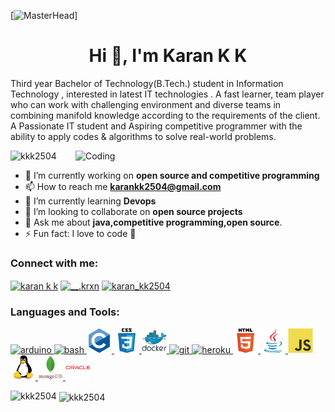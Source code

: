 [![MasterHead](https://www.channelfutures.com/files/2019/12/8-Open-Source-Open-Source-2019-877x432.jpg)]

<h1 align="center">Hi 👋, I'm Karan K K</h1>

Third year Bachelor of Technology(B.Tech.) student in Information Technology , interested in latest IT technologies . A fast learner, team player who can work with challenging environment and diverse teams in combining manifold knowledge according to the requirements of the client. A Passionate IT student and Aspiring competitive programmer with the ability to apply codes &  algorithms to solve real-world problems.


<img align="right" alt="Coding" width="400" src ="https://c.tenor.com/t25bzXBi65kAAAAC/workworkwork-typingcat.gif">
<p align="left"> <img src="https://komarev.com/ghpvc/?username=kkk2504&label=Profile%20views&color=0e75b6&style=flat" alt="kkk2504" /> </p>



- 🔭 I’m currently working on **open source and competitive programming**
- 📫 How to reach me **karankk2504@gmail.com**
- 🌱 I’m currently learning **Devops**
- 👯 I’m looking to collaborate on **open source projects**
- 💬 Ask me about **java,competitive programming,open source**.
- ⚡ Fun fact: I love to code 🤪 









<h3 align="left">Connect with me:</h3>
<p align="left">
<a href="https://www.linkedin.com/in/karan-k-k-a65798225/" target="blank"><img align="center" src="https://raw.githubusercontent.com/rahuldkjain/github-profile-readme-generator/master/src/images/icons/Social/linked-in-alt.svg" alt="karan k k" height="30" width="40" /></a>
<a href="https://instagram.com/__.krxn" target="blank"><img align="center" src="https://raw.githubusercontent.com/rahuldkjain/github-profile-readme-generator/master/src/images/icons/Social/instagram.svg" alt="__.krxn" height="30" width="40" /></a>
<a href="https://www.leetcode.com/karan_kk2504" target="blank"><img align="center" src="https://raw.githubusercontent.com/rahuldkjain/github-profile-readme-generator/master/src/images/icons/Social/leet-code.svg" alt="karan_kk2504" height="30" width="40" /></a>
</p>

<h3 align="left">Languages and Tools:</h3>
<p align="left"> <a href="https://www.arduino.cc/" target="_blank" rel="noreferrer"> <img src="https://cdn.worldvectorlogo.com/logos/arduino-1.svg" alt="arduino" width="40" height="40"/> </a> <a href="https://www.gnu.org/software/bash/" target="_blank" rel="noreferrer"> <img src="https://www.vectorlogo.zone/logos/gnu_bash/gnu_bash-icon.svg" alt="bash" width="40" height="40"/> </a> <a href="https://www.cprogramming.com/" target="_blank" rel="noreferrer"> <img src="https://raw.githubusercontent.com/devicons/devicon/master/icons/c/c-original.svg" alt="c" width="40" height="40"/> </a> <a href="https://www.w3schools.com/css/" target="_blank" rel="noreferrer"> <img src="https://raw.githubusercontent.com/devicons/devicon/master/icons/css3/css3-original-wordmark.svg" alt="css3" width="40" height="40"/> </a> <a href="https://www.docker.com/" target="_blank" rel="noreferrer"> <img src="https://raw.githubusercontent.com/devicons/devicon/master/icons/docker/docker-original-wordmark.svg" alt="docker" width="40" height="40"/> </a> <a href="https://git-scm.com/" target="_blank" rel="noreferrer"> <img src="https://www.vectorlogo.zone/logos/git-scm/git-scm-icon.svg" alt="git" width="40" height="40"/> </a> <a href="https://heroku.com" target="_blank" rel="noreferrer"> <img src="https://www.vectorlogo.zone/logos/heroku/heroku-icon.svg" alt="heroku" width="40" height="40"/> </a> <a href="https://www.w3.org/html/" target="_blank" rel="noreferrer"> <img src="https://raw.githubusercontent.com/devicons/devicon/master/icons/html5/html5-original-wordmark.svg" alt="html5" width="40" height="40"/> </a> <a href="https://www.java.com" target="_blank" rel="noreferrer"> <img src="https://raw.githubusercontent.com/devicons/devicon/master/icons/java/java-original.svg" alt="java" width="40" height="40"/> </a> <a href="https://developer.mozilla.org/en-US/docs/Web/JavaScript" target="_blank" rel="noreferrer"> <img src="https://raw.githubusercontent.com/devicons/devicon/master/icons/javascript/javascript-original.svg" alt="javascript" width="40" height="40"/> </a> <a href="https://www.linux.org/" target="_blank" rel="noreferrer"> <img src="https://raw.githubusercontent.com/devicons/devicon/master/icons/linux/linux-original.svg" alt="linux" width="40" height="40"/> </a> <a href="https://www.mongodb.com/" target="_blank" rel="noreferrer"> <img src="https://raw.githubusercontent.com/devicons/devicon/master/icons/mongodb/mongodb-original-wordmark.svg" alt="mongodb" width="40" height="40"/> </a> <a href="https://www.oracle.com/" target="_blank" rel="noreferrer"> <img src="https://raw.githubusercontent.com/devicons/devicon/master/icons/oracle/oracle-original.svg" alt="oracle" width="40" height="40"/> </a> </p>

<p><img align="left" src="https://github-readme-stats.vercel.app/api/top-langs?username=kkk2504&show_icons=true&locale=en&layout=compact" alt="kkk2504" /></p>

<p>&nbsp;<img align="center" src="https://github-readme-stats.vercel.app/api?username=kkk2504&show_icons=true&locale=en" alt="kkk2504" /></p>





